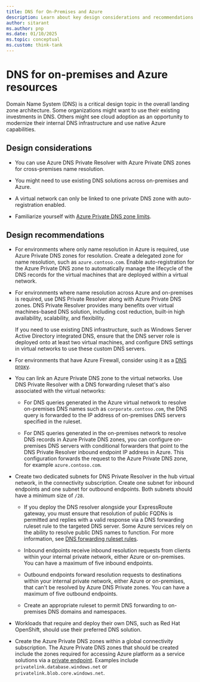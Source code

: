 ```yaml
---
title: DNS for On-Premises and Azure
description: Learn about key design considerations and recommendations surrounding DNS for on-premises and Microsoft Azure environments.
author: sitarant
ms.author: pnp
ms.date: 01/10/2025
ms.topic: conceptual
ms.custom: think-tank
---
```


# DNS for on-premises and Azure resources

Domain Name System (DNS) is a critical design topic in the overall landing zone architecture. Some organizations might want to use their existing investments in DNS. Others might see cloud adoption as an opportunity to modernize their internal DNS infrastructure and use native Azure capabilities.

## Design considerations

- You can use Azure DNS Private Resolver with Azure Private DNS zones for cross-premises name resolution.

- You might need to use existing DNS solutions across on-premises and Azure.

- A virtual network can only be linked to one private DNS zone with auto-registration enabled.

- Familiarize yourself with [Azure Private DNS zone limits](/azure/azure-resource-manager/management/azure-subscription-service-limits#azure-dns-limits).

## Design recommendations

- For environments where only name resolution in Azure is required, use Azure Private DNS zones for resolution. Create a delegated zone for name resolution, such as `azure.contoso.com`. Enable auto-registration for the Azure Private DNS zone to automatically manage the lifecycle of the DNS records for the virtual machines that are deployed within a virtual network.

- For environments where name resolution across Azure and on-premises is required, use DNS Private Resolver along with Azure Private DNS zones. DNS Private Resolver provides many benefits over virtual machines-based DNS solution, including cost reduction, built-in high availability, scalability, and flexibility.

  If you need to use existing DNS infrastructure, such as Windows Server Active Directory integrated DNS, ensure that the DNS server role is deployed onto at least two virtual machines, and configure DNS settings in virtual networks to use these custom DNS servers.
  
-  For environments that have Azure Firewall, consider using it as a [DNS proxy](/azure/firewall/dns-settings).

- You can link an Azure Private DNS zone to the virtual networks. Use DNS Private Resolver with a DNS forwarding ruleset that's also associated with the virtual networks:
  - For DNS queries generated in the Azure virtual network to resolve on-premises DNS names such as `corporate.contoso.com`, the DNS query is forwarded to the IP address of on-premises DNS servers specified in the ruleset. 
  
  - For DNS queries generated in the on-premises network to resolve DNS records in Azure Private DNS zones, you can configure on-premises DNS servers with conditional forwarders that point to the DNS Private Resolver inbound endpoint IP address in Azure. This configuration forwards the request to the Azure Private DNS zone, for example `azure.contoso.com`.

- Create two dedicated subnets for DNS Private Resolver in the hub virtual network, in the connectivity subscription. Create one subnet for inbound endpoints and one subnet for outbound endpoints. Both subnets should have a minimum size of `/28`.
    - If you deploy the DNS resolver alongside your ExpressRoute gateway, you must ensure that resolution of public FQDNs is permitted and replies with a valid response via a DNS forwarding ruleset rule to the targeted DNS server. Some Azure services rely on the ability to resolve public DNS names to function. For more information, see [DNS forwarding ruleset rules](/azure/dns/private-resolver-endpoints-rulesets#rules).
    
  - Inbound endpoints receive inbound resolution requests from clients within your internal private network, either Azure or on-premises. You can have a maximum of five inbound endpoints.
  - Outbound endpoints forward resolution requests to destinations within your internal private network, either Azure or on-premises, that can't be resolved by Azure DNS Private zones. You can have a maximum of five outbound endpoints.
  - Create an appropriate ruleset to permit DNS forwarding to on-premises DNS domains and namespaces.

- Workloads that require and deploy their own DNS, such as Red Hat OpenShift, should use their preferred DNS solution.

- Create the Azure Private DNS zones within a global connectivity subscription. The Azure Private DNS zones that should be created include the zones required for accessing Azure platform as a service solutions via a [private endpoint](/azure/private-link/private-endpoint-dns#azure-services-dns-zone-configuration). Examples include `privatelink.database.windows.net` or `privatelink.blob.core.windows.net`.
